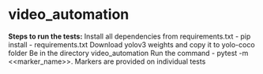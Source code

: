 # video_automation
**Steps to run the tests:**
Install all dependencies from requirements.txt - pip install - requirements.txt
Download yolov3 weights and copy it to yolo-coco folder
Be in the directory video_automation 
Run the command - pytest -m <<marker_name>>. Markers are provided on individual tests
